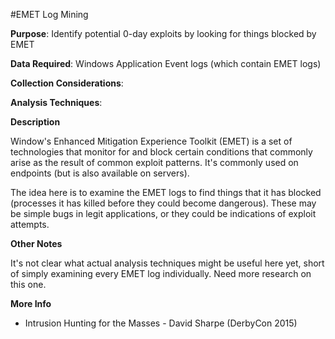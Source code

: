 #EMET Log Mining

**Purpose**: Identify potential 0-day exploits by looking for things blocked by EMET

**Data Required**: Windows Application Event logs (which contain EMET logs)

**Collection Considerations**: 

**Analysis Techniques**: 

**Description**

Window's Enhanced Mitigation Experience Toolkit (EMET) is a set of technologies that monitor for and block certain conditions that commonly arise as the result of common exploit patterns.  It's commonly used on endpoints (but is also available on servers).  

The idea here is to examine the EMET logs to find things that it has blocked (processes it has killed before they could become dangerous).  These may be simple bugs in legit applications, or they could be indications of exploit attempts.

**Other Notes**

It's not clear what actual analysis techniques might be useful here yet, short of simply examining every EMET log individually. Need more research on this one.

**More Info**

* Intrusion Hunting for the Masses - David Sharpe (DerbyCon 2015)



